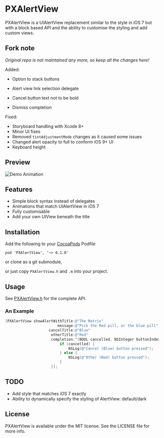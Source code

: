 # PXAlertView

PXAlertView is a UIAlertView replacement similar to the style in iOS 7 but with a block based API and the ability to customise the styling and add custom views.



## Fork note

_Original repo is not maintained any more, so keep all the changes here!_

Added:

* Option to stack buttons

* Alert view link selection delegate
* Cancel button text not to be bold
* Dismiss completion

Fixed:

* Storyboard handling with Xcode 8+
* Minor UI fixes
* Removed `tintAdjustmentMode` changes as it caused some issues
* Changed alert opacity to full to conform iOS 9+ UI
* Keyboard height

## Preview
![Demo Animation](animation.gif)

## Features

* Simple block syntax instead of delegates
* Animations that match UIAlertView in iOS 7
* Fully customisable
* Add your own UIView beneath the title

## Installation

Add the following to your [CocoaPods](http://cocoapods.org/) Podfile

	pod 'PXAlertView', '~> 0.1.0'

or clone as a git submodule,

or just copy ```PXAlertView.h``` and ```.m``` into your project.

## Usage

See [PXAlertView.h](Classes/PXAlertView.h) for the complete API.

### An Example

```Objective-C
[PXAlertView showAlertWithTitle:@"The Matrix"
                        message:@"Pick the Red pill, or the blue pill"
                    cancelTitle:@"Blue"
                     otherTitle:@"Red"
                     completion:^(BOOL cancelled, NSInteger buttonIndex) {
                         if (cancelled) {
                             NSLog(@"Cancel (Blue) button pressed");
                         } else {
                             NSLog(@"Other (Red) button pressed");
                         }
                     }];
```

## TODO

* Add style that matches iOS 7 exactly
* Ability to dynamically specify the styling of AlertView: default/dark

## License

PXAlertView is available under the MIT license. See the LICENSE file for more info.
